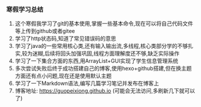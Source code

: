 ### 寒假学习总结

1. 这个寒假我学习了git的基本使用,掌握一些基本命令,现在可以将自己代码文件等上传到github或者gitee
2. 学习了http状态码,知道了常见错误码的意思
3. 学习了java的一些常用核心类,还有输入输出流,多线程,核心类部分学的不够扎实,较为迷糊,后续将回头加强巩固,线程方面理解度还不够,缺乏实际操作
4. 学习了一下集合方面的东西,用ArrayList+GUI实现了学生信息管理系统
5. 多次尝试失败后终于成功搭建自己的博客,使用hexo+github搭建,但在换主题方面还有点小问题,现在还是使用默认主题
6. 学习了一下Markdown语法,编写几篇学习笔记并发布在博客上
7. 博客地址: <https://guopeixiong.github.io> (可能会无法访问,多刷新几下就可以了)
